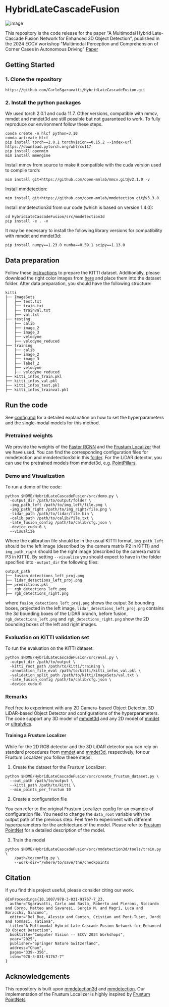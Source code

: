 # HybridLateCascadeFusion

![image](https://github.com/user-attachments/assets/9014722d-f77d-4ef7-8eb4-18e88dfe35c6)

This repository is the code release for the paper "A Multimodal Hybrid Late-Cascade Fusion Network for Enhanced 3D Object Detection", published in the 2024 ECCV workshop "Multimodal Perception and Comprehension of Corner Cases in Autonomous Driving"
[Paper](https://arxiv.org/abs/2504.18419)

## Getting Started

### 1. Clone the repository

```
https://github.com/CarloSgaravatti/HybridLateCascadeFusion.git
```

### 2. Install the python packages

We used torch 2.0.1 and cuda 11.7. Other versions, compatible with mmcv, mmdet and mmdet3d are still possible but not guaranteed to work. To fully reproduce our environment follow these steps.

```
conda create -n hlcf python=3.10
conda activate hlcf
pip install torch==2.0.1 torchvision==0.15.2 --index-url https://download.pytorch.org/whl/cu117
pip install openmim
mim install mmengine
```

Install mmcv from source to make it compatible with the cuda version used to compile torch:
```
mim install git+https://github.com/open-mmlab/mmcv.git@v2.1.0 -v
```

Install mmdetection:
```
mim install git+https://github.com/open-mmlab/mmdetection.git@v3.3.0
```

Install mmdetection3d from our code (which is based on version 1.4.0):
```
cd HybridLateCascadeFusion/src/mmdetection3d
pip install -e . -v
```

It may be necessary to install the following library versions for compatibility with mmdet and mmdet3d:
```
pip install numpy==1.23.0 numba==0.59.1 scipy==1.13.0
```

## Data preparation

Follow these [instructions](https://mmdetection3d.readthedocs.io/en/latest/advanced_guides/datasets/kitti.html) to prepare the KITTI dataset. Additionally, please download the right color images from [here](https://www.cvlibs.net/datasets/kitti/eval_object.php?obj_benchmark=3d) and place them into the dataset folder. After data preparation, you should have the following structure:

```
kitti
├── ImageSets
│   ├── test.txt
│   ├── train.txt
│   ├── trainval.txt
│   ├── val.txt
├── testing
│   ├── calib
│   ├── image_2
│   ├── image_3
│   ├── velodyne
│   ├── velodyne_reduced
├── training
│   ├── calib
│   ├── image_2
│   ├── image_3
│   ├── label_2
│   ├── velodyne
│   ├── velodyne_reduced
├── kitti_infos_train.pkl
├── kitti_infos_val.pkl
├── kitti_infos_test.pkl
├── kitti_infos_trainval.pkl
```

## Run the code

See [config.md](./config.md) for a detailed explanation on how to set the hyperparameters and the single-modal models for this method.

### Pretrained weights

We provide the weights of the [Faster RCNN](https://drive.google.com/file/d/19624AZ_tneus6eSmKv0OHEi-aWb9kIyt/view?usp=drive_link) and the [Frustum Localizer](https://drive.google.com/file/d/1mZWBZ_DLZv4ofumRuOvAI0yPUi5W-lyb/view?usp=sharing) that we have used. You can find the corresponding configuration files for mmdetection and mmdetection3d in this [folder](./src/model_configs/). For the LiDAR detector, you can use the pretrained models from mmdet3d, e.g. [PointPillars](https://github.com/open-mmlab/mmdetection3d/tree/main/configs/pointpillars).

### Demo and Visualization
To run a demo of the code:

```
python $HOME/HybridLateCascadeFusion/src/demo.py \
  -output_dir /path/to/output/folder \
  -img_path_left /path/to/img_left/file.png \
  -img_path_right /path/to/img_right/file.png \
  -lidar_path /path/to/lidar/file.bin \
  -calib_path /path/to/calib/file.txt \
  -late_fusion_config /path/to/calib/cfg.json \
  -device cuda:0 \
  --visualize
```
Where the calibration file should be in the usual KITTI format, ```img_path_left``` should be the left image (described by the camera matrix P2 in KITTI) and ```img_path_right``` should be the right image (described by the camera matrix P3 in KITTI). By setting ```--visualize``` you should expect to have in the folder specified into ```-output_dir``` the following files:
```
output_path
├── fusion_detections_left_proj.png
├── lidar_detections_left_proj.png
├── predictions.pkl
├── rgb_detections_left.png
├── rgb_detections_right.png
```
where ```fusion_detections_left_proj.png``` shows the output 3d bounding boxes, projected in the left image, ```lidar_detections_left_proj.png``` contains the 3d bounding boxes of the LiDAR branch, before fusion, ```rgb_detections_left.png``` and ```rgb_detections_right.png``` show the 2D bounding boxes of the left and right images.

### Evaluation on KITTI validation set

To run the evaluation on the KITTI dataset:
```
python $HOME/HybridLateCascadeFusion/src/eval.py \
  -output_dir /path/to/output \
  -kitti_root_path /path/to/kitti/training \
  -annotation_file_eval /path/to/kitti/kitti_infos_val.pkl \
  -validation_split_path /path/to/kitti/ImageSets/val.txt \
  -late_fusion_config /path/to/calib/cfg.json \
  -device cuda:0
```

### Remarks

Feel free to experiment with any 2D Camera-based Object Detector, 3D LiDAR-based Object Detector and configurations of the hyperparameters. The code support any 3D model of [mmdet3d](https://github.com/open-mmlab/mmdetection3d) and any 2D model of [mmdet](https://github.com/open-mmlab/mmdetection) or [ultralytics](https://github.com/ultralytics/ultralytics).

#### Training a Frustum Localizer

While for the 2D RGB detector and the 3D LiDAR detector you can rely on standard procedures from [mmdet](https://github.com/open-mmlab/mmdetection) and [mmdet3d](https://github.com/open-mmlab/mmdetection3d), respectively, for our Frustum Localizer you follow these steps:

1. Create the dataset for the Frustum Localizer:
```
python $HOME/HybridLateCascadeFusion/src/create_frustum_dataset.py \
  --out_path /path/to/output \
  --kitti_path /path/to/kitti \
  --min_points_per_frustum 10
```

2. Create a configuration file

You can refer to the original Frustum Localizer [config](./src/model_configs/frustum_pointnet.py) for an example of configuration file. You need to change the ```data_root``` variable with the output path of the previous step. Feel free to experiment with different hyperparameters for the architecture of the model. Please refer to [Frustum PointNet](https://arxiv.org/abs/1711.08488) for a detailed description of the model.

3. Train the model
```
python $HOME/HybridLateCascadeFusion/src/mmdetection3d/tools/train.py \
	/path/to/config.py \
	--work-dir="/where/to/save/the/checkpoints
```

## Citation

If you find this project useful, please consider citing our work.

```
@InProceedings{10.1007/978-3-031-91767-7_23,
  author="Sgaravatti, Carlo and Basla, Roberto and Pieroni, Riccardo and Corno, Matteo and Savaresi, Sergio M. and Magri, Luca and Boracchi, Giacomo",
  editor="Del Bue, Alessio and Canton, Cristian and Pont-Tuset, Jordi and Tommasi, Tatiana",
  title="A Multimodal Hybrid Late-Cascade Fusion Network for Enhanced 3D Object Detection",
  booktitle="Computer Vision -- ECCV 2024 Workshops",
  year="2025",
  publisher="Springer Nature Switzerland",
  address="Cham",
  pages="339--356",
  isbn="978-3-031-91767-7"
}
```

## Acknowledgements

This repository is built upon [mmdetection3d](https://github.com/open-mmlab/mmdetection3d) and [mmdetection](https://github.com/open-mmlab/mmdetection).
Our implementation of the Frustum Localizer is highly inspired by [Frustum PointNets](https://github.com/charlesq34/frustum-pointnets)
